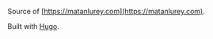 Source of [https://matanlurey.com](https://matanlurey.com).

Built with [Hugo](https://gohugo.io/).
